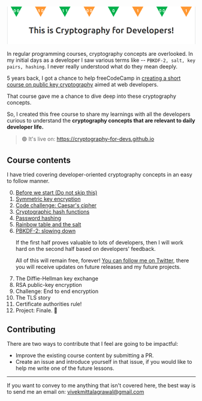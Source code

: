 ![readme cover](readme-cover.png)

In regular programming courses, cryptography concepts are overlooked. In my initial days as a developer I saw various terms like -- `PBKDF-2, salt, key pairs, hashing`. I never really understood what do they mean deeply.

5 years back, I got a chance to help freeCodeCamp in <a target="_blank" href="https://github.com/freeCodeCamp/CurriculumExpansion/pull/184">creating a short course on public key cryptography</a> aimed at web developers.

That course gave me a chance to dive deep into these cryptography concepts.

So, I created this free course to share my learnings with all the developers curious to understand the <strong>cryptography concepts that are relevant to daily developer life.</strong>

> 🟢 It's live on: https://cryptography-for-devs.github.io

## Course contents

I have tried covering developer-oriented cryptography concepts in an easy to follow manner.

<ol start="0">
    <li><a href="https://cryptography-for-devs.github.io/0-before-we-start/" target="_blank">Before we start (Do not skip this)</a></li>
    <li><a href="https://cryptography-for-devs.github.io/1-symmetric-key-encryption/" target="_blank">Symmetric key encryption</a></li>
    <li><a href="https://cryptography-for-devs.github.io/2-caesar-challenge/" target="_blank">Code challenge: Caesar's cipher</a></li>
    <li><a href="https://cryptography-for-devs.github.io/3-the-hash/" target="_blank">Cryptographic hash functions</a></li>
    <li><a href="https://cryptography-for-devs.github.io/4-revealed-passwords/" target="_blank">Password hashing</a></li>
    <li><a href="https://cryptography-for-devs.github.io/5-rainbows-and-salts/" target="_blank">Rainbow table and the salt</a></li>
    <li><a href="https://cryptography-for-devs.github.io/6-slow-them-down/" target="_blank">PBKDF-2: slowing down</a></li>


If the first half proves valuable to lots of developers, then I will work hard on the second half based on developers' feedback. 

All of this will remain free, forever! <a href="https://twitter.com/vkwebdev" target="_blank">You can follow me on Twitter</a>, there you will receive updates on future releases and my future projects.


<li>The Diffie-Hellman key exchange</li>
<li>RSA public-key encryption</li>
<li>Challenge: End to end encryption</li>
<li>The TLS story</li>
<li>Certificate authorities rule!</li>
<li>Project: Finale. 💛</li>
</ol>

## Contributing

There are two ways to contribute that I feel are going to be impactful:

- Improve the existing course content by submitting a PR.
- Create an issue and introduce yourself in that issue, if you would like to help me write one of the future lessons.

<hr>
If you want to convey to me anything that isn't covered here, the best way is to send me an email on: <a href="mailto:vivekmittalagrawal@gmail.com">vivekmittalagrawal@gmail.com</a>
